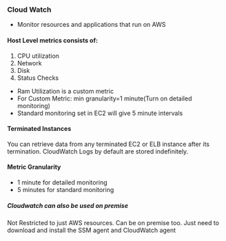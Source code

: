 ### Cloud Watch

* Monitor resources and applications that run on AWS

#### Host Level metrics consists of:
1. CPU utilization
2. Network
3. Disk
4. Status Checks

* Ram Utilization is a custom metric
* For Custom Metric: min granularity=1 minute(Turn on detailed monitoring)
* Standard monitoring set in EC2 will give 5 minute intervals

#### Terminated Instances
You can retrieve data from any terminated EC2 or ELB instance after its termination. CloudWatch Logs by default are stored indefinitely.

#### Metric Granularity

* 1 minute for detailed monitoring
* 5 minutes for standard monitoring

##### Cloudwatch can also be used on premise
Not Restricted to just AWS resources. Can be on premise too. Just need to download and install the SSM agent and CloudWatch agent










